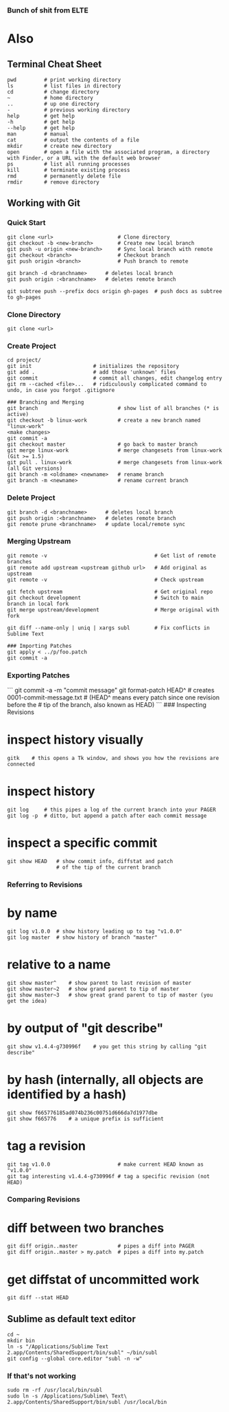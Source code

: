 ### Bunch of shit from ELTE 
# Also
## Terminal Cheat Sheet
```
pwd         # print working directory
ls          # list files in directory
cd          # change directory
~           # home directory
..          # up one directory
-           # previous working directory
help        # get help
-h          # get help
--help      # get help
man         # manual
cat         # output the contents of a file
mkdir       # create new directory
open        # open a file with the associated program, a directory with Finder, or a URL with the default web browser
ps          # list all running processes
kill        # terminate existing process
rmd         # permanently delete file
rmdir       # remove directory
```
## Working with Git

### Quick Start
```
git clone <url> 					# Clone directory
git checkout -b <new-branch> 		# Create new local branch
git push -u origin <new-branch> 	# Sync local branch with remote
git checkout <branch> 				# Checkout branch
git push origin <branch> 			# Push branch to remote

git branch -d <branchname>   	# deletes local branch
git push origin :<branchname>	# deletes remote branch

git subtree push --prefix docs origin gh-pages  # push docs as subtree to gh-pages
```
### Clone Directory
```
git clone <url>
```
### Create Project
```
cd project/
git init                    # initializes the repository
git add .                   # add those 'unknown' files
git commit                  # commit all changes, edit changelog entry
git rm --cached <file>...   # ridiculously complicated command to undo, in case you forgot .gitignore

### Branching and Merging
git branch                          # show list of all branches (* is active)
git checkout -b linux-work          # create a new branch named "linux-work"
<make changes>
git commit -a
git checkout master                 # go back to master branch
git merge linux-work                # merge changesets from linux-work (Git >= 1.5)
git pull . linux-work               # merge changesets from linux-work (all Git versions)
git branch -m <oldname> <newname>   # rename branch
git branch -m <newname>             # rename current branch
```
### Delete Project
```
git branch -d <branchname>   	# deletes local branch
git push origin :<branchname>	# deletes remote branch
git remote prune <branchname>	# update local/remote sync
```
### Merging Upstream
```
git remote -v 									# Get list of remote branches
git remote add upstream <upstream github url>	# Add original as upstream
git remote -v 									# Check upstream

git fetch upstream 								# Get original repo
git checkout development						# Switch to main branch in local fork
git merge upstream/development					# Merge original with fork

git diff --name-only | uniq | xargs subl		# Fix conflicts in Sublime Text

### Importing Patches
git apply < ../p/foo.patch
git commit -a
```
### Exporting Patches
<make changes>
```
git commit -a -m "commit message"
git format-patch HEAD^  # creates 0001-commit-message.txt
                        # (HEAD^ means every patch since one revision before the
                        # tip of the branch, also known as HEAD)
```
### Inspecting Revisions

# inspect history visually
```
gitk    # this opens a Tk window, and shows you how the revisions are connected
```
# inspect history
```
git log     # this pipes a log of the current branch into your PAGER
git log -p  # ditto, but append a patch after each commit message
```
# inspect a specific commit
```
git show HEAD   # show commit info, diffstat and patch
                # of the tip of the current branch

```

### Referring to Revisions

# by name
```
git log v1.0.0  # show history leading up to tag "v1.0.0"
git log master  # show history of branch "master"
```
# relative to a name
```
git show master^    # show parent to last revision of master
git show master~2   # show grand parent to tip of master
git show master~3   # show great grand parent to tip of master (you get the idea)
```
# by output of "git describe"
```
git show v1.4.4-g730996f    # you get this string by calling "git describe"
```
# by hash (internally, all objects are identified by a hash)
```
git show f665776185ad074b236c00751d666da7d1977dbe
git show f665776    # a unique prefix is sufficient
```
# tag a revision
```
git tag v1.0.0                      # make current HEAD known as "v1.0.0"
git tag interesting v1.4.4-g730996f # tag a specific revision (not HEAD)
```
### Comparing Revisions
# diff between two branches
```
git diff origin..master             # pipes a diff into PAGER
git diff origin..master > my.patch  # pipes a diff into my.patch
```
# get diffstat of uncommitted work
```
git diff --stat HEAD
```
## Sublime as default text editor
```
cd ~
mkdir bin
ln -s "/Applications/Sublime Text 2.app/Contents/SharedSupport/bin/subl" ~/bin/subl
git config --global core.editor "subl -n -w"
```
### If that's not working
```
sudo rm -rf /usr/local/bin/subl
sudo ln -s /Applications/Sublime\ Text\ 2.app/Contents/SharedSupport/bin/subl /usr/local/bin
```